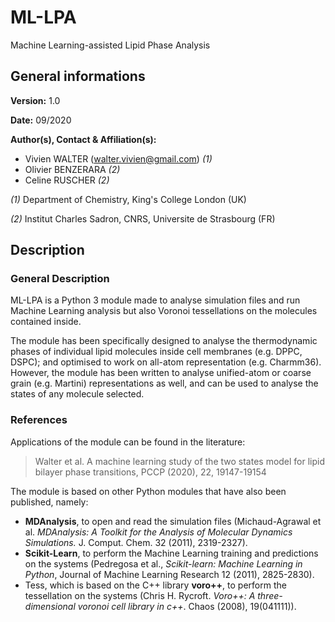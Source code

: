 # ML-LPA

Machine Learning-assisted Lipid Phase Analysis

## General informations

**Version:** 1.0

**Date:** 09/2020

**Author(s), Contact & Affiliation(s):**
- Vivien WALTER (<walter.vivien@gmail.com>) *(1)*
- Olivier BENZERARA *(2)*
- Celine RUSCHER *(2)*

*(1)* Department of Chemistry, King's College London (UK)

*(2)* Institut Charles Sadron, CNRS, Universite de Strasbourg (FR)

## Description

### General Description

ML-LPA is a Python 3 module made to analyse simulation files and run Machine Learning analysis but also Voronoi tessellations on the molecules contained inside.

The module has been specifically designed to analyse the thermodynamic phases of individual lipid molecules inside cell membranes (e.g. DPPC, DSPC);
and optimised to work on all-atom representation (e.g. Charmm36). However, the module has been written to analyse unified-atom or coarse grain
(e.g. Martini) representations as well, and can be used to analyse the states of any molecule selected.

### References

Applications of the module can be found in the literature:

> Walter et al. A machine learning study of the two states model for lipid bilayer phase transitions, PCCP (2020), 22, 19147-19154

The module is based on other Python modules that have also been published, namely:

- **MDAnalysis**, to open and read the simulation files (Michaud-Agrawal et al. *MDAnalysis: A Toolkit for the Analysis of Molecular Dynamics Simulations.* J. Comput. Chem. 32 (2011), 2319-2327).
- **Scikit-Learn**, to perform the Machine Learning training and predictions on the systems (Pedregosa et al., *Scikit-learn: Machine Learning in Python*, Journal of Machine Learning Research 12 (2011), 2825-2830).
- Tess, which is based on the C++ library **voro++**, to perform the tessellation on the systems (Chris H. Rycroft. *Voro++: A three-dimensional voronoi cell library in c++*. Chaos (2008), 19(041111)).
